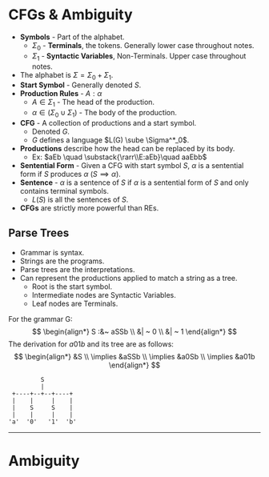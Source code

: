 # CFGs & Ambiguity

+ **Symbols** - Part of the alphabet.
  - $\Sigma_0$ - **Terminals**, the tokens. Generally lower case throughout notes.
  - $\Sigma_1$ - **Syntactic Variables**, Non-Terminals. Upper case throughout notes.
+ The alphabet is $\Sigma = \Sigma_0 + \Sigma_1$.
+ **Start Symbol** - Generally denoted $S$.
+ **Production Rules** - $A : \alpha$
  - $A \in \Sigma_1$ - The head of the production.
  - $\alpha \in (\Sigma_0 \cup \Sigma_1)$ - The body of the production.
+ **CFG** - A collection of productions and a start symbol.
  - Denoted $G$.
  - $G$ defines a language $L(G) \sube \Sigma^*_0$.
+ **Productions** describe how the head can be replaced by its body.
  - Ex: $aEb \quad \substack{\rarr\\E:aEb}\quad aaEbb$
+ **Sentential Form** - Given a CFG with start symbol $S$, $\alpha$ is a
  sentential form if $S$ produces $\alpha$ ($S \implies \alpha$).
+ **Sentence** - $\alpha$ is a sentence of $S$ if $\alpha$ is a sentential form
  of $S$ and only contains terminal symbols.
  - $L(S)$ is all the sentences of $S$.
+ **CFGs** are strictly more powerful than REs.

## Parse Trees

+ Grammar is syntax.
+ Strings are the programs.
+ Parse trees are the interpretations.
+ Can represent the productions applied to match a string as a tree.
  - Root is the start symbol.
  - Intermediate nodes are Syntactic Variables.
  - Leaf nodes are Terminals.

For the grammar G:
$$
\begin{align*}
  S :&~ aSSb \\
    &| ~ 0 \\
    &| ~ 1
\end{align*}
$$
The derivation for $a01b$ and its tree are as follows:
$$
\begin{align*}
           &S \\
  \implies &aSSb \\
  \implies &a0Sb \\
  \implies &a01b
\end{align*}
$$
```
         S
         |
 +----+--+--+----+
 |    |     |    |
 |    S     S    |
 |    |     |    |
'a'  '0'   '1'  'b'
```

---

# Ambiguity
